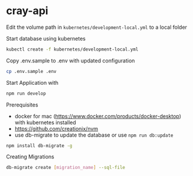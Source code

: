 # cray-api

Edit the volume path in `kubernetes/development-local.yml` to a local folder

Start database using kubernetes
```bash
kubectl create -f kubernetes/development-local.yml
```

Copy .env.sample to .env with updated configuration
```bash
cp .env.sample .env
```

Start Application with
```bash
npm run develop
```

Prerequisites
- docker for mac (https://www.docker.com/products/docker-desktop) with kubernetes installed
- https://github.com/creationix/nvm
- use db-migrate to update the database or use `npm run db:update`

```bash
npm install db-migrate -g
```

Creating Migrations
```bash
db-migrate create [migration_name] --sql-file
```